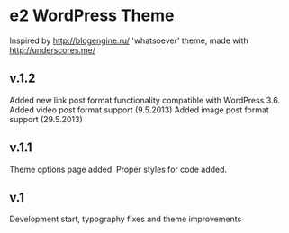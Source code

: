 e2 WordPress Theme
===

Inspired by http://blogengine.ru/ 'whatsoever' theme, made with http://underscores.me/ 

v.1.2
--
Added new link post format functionality compatible with WordPress 3.6.
Added video post format support (9.5.2013)
Added image post format support (29.5.2013)

v.1.1
--
Theme options page added. Proper styles for code added.

v.1
--
Development start, typography fixes and theme improvements
